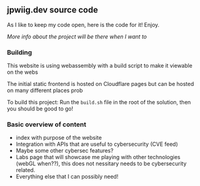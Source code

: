 ## jpwiig.dev source code


As I like to keep my code open, here is the code for it! Enjoy. 

*More info about the project will be there when I want to*


### Building

This website is using webassembly with a build script to make it viewable on the webs

The initial static frontend is hosted on Cloudflare pages but can be hosted on many different places prob

To build this project: 
Run the ```build.sh``` file in the root of the solution, then you should be good to go! 

### Basic overview of content 

- index with purpose of the website
- Integration with APIs that are useful to cybersecurity (CVE feed)
 - Maybe some other cybersec features? 
- Labs page that will showcase me playing with other technologies (webGL when??), this does not nessitary needs to be cybersecurity related.
- Everything else that I can possibly need!
